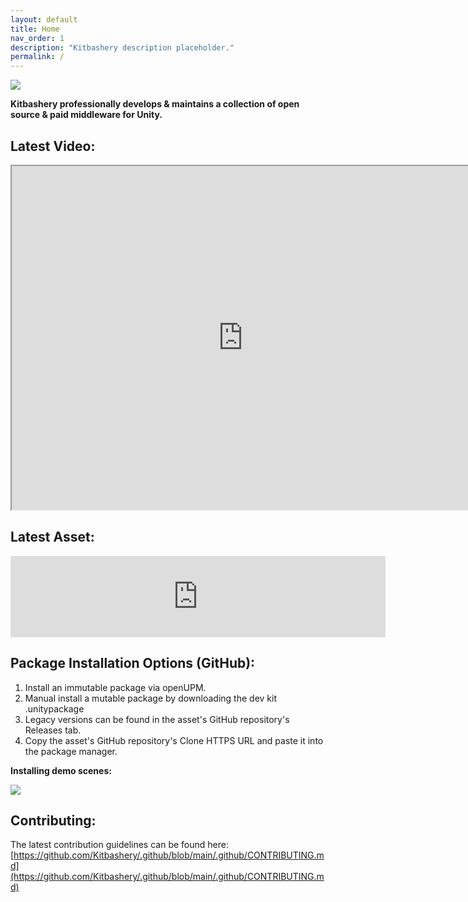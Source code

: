 ```yaml
---
layout: default
title: Home
nav_order: 1
description: "Kitbashery description placeholder."
permalink: /
---
```

![](https://kitbashery.com/assets/images/kitbashery-github-banner.jpg)

<b>Kitbashery professionally develops & maintains a collection of open source & paid middleware for Unity.</b>

## Latest Video:
<!-- 
<iframe width="750" height="550" src="https://www.youtube.com/embed?listType=user_uploads&list=UCuDGSS2kndpqd3PGfdYApjw" frameborder="0" allowfullscreen></iframe> 
-->
<iframe width="740" height="550" src="https://www.youtube.com/embed/ls5ppTauxjQ"> </iframe>

## Latest Asset:
<iframe src="https://assetstore.unity.com/linkmaker/embed/package/248930/widget-wide?aid=1100lvf66" style="width:600px; height:130px; border:0px;"></iframe>

## Package Installation Options (GitHub):
<ol>
<li>Install an immutable package via openUPM.</li>
<li>Manual install a mutable package by downloading the dev kit .unitypackage</li>
<li>Legacy versions can be found in the asset's GitHub repository's Releases tab.</li>
<li>Copy the asset's GitHub repository's Clone HTTPS URL and paste it into the package manager.</li>
</ol>

<b>Installing demo scenes:</b>

![](https://kitbashery.com/assets/images/kitbashery-demo-scene-installation.jpg)

## Contributing:
The latest contribution guidelines can be found here:
[https://github.com/Kitbashery/.github/blob/main/.github/CONTRIBUTING.md](https://github.com/Kitbashery/.github/blob/main/.github/CONTRIBUTING.md)
